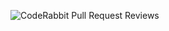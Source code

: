 ![CodeRabbit Pull Request Reviews](https://img.shields.io/coderabbit/prs/github/aialuke/task-beacon-app?utm_source=oss&utm_medium=github&utm_campaign=aialuke%2Ftask-beacon-app&labelColor=171717&color=FF570A&link=https%3A%2F%2Fcoderabbit.ai&label=CodeRabbit+Reviews)
